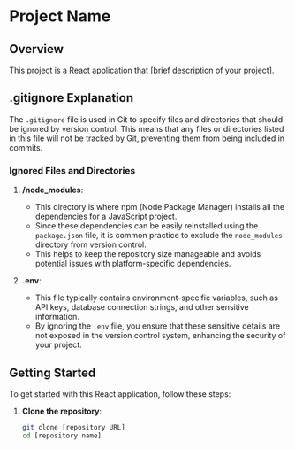 # Project Name

## Overview
This project is a React application that [brief description of your project].

## .gitignore Explanation

The `.gitignore` file is used in Git to specify files and directories that should be ignored by version control. This means that any files or directories listed in this file will not be tracked by Git, preventing them from being included in commits.

### Ignored Files and Directories

1. **/node_modules**: 
   - This directory is where npm (Node Package Manager) installs all the dependencies for a JavaScript project.
   - Since these dependencies can be easily reinstalled using the `package.json` file, it is common practice to exclude the `node_modules` directory from version control.
   - This helps to keep the repository size manageable and avoids potential issues with platform-specific dependencies.

2. **.env**:
   - This file typically contains environment-specific variables, such as API keys, database connection strings, and other sensitive information.
   - By ignoring the `.env` file, you ensure that these sensitive details are not exposed in the version control system, enhancing the security of your project.

## Getting Started

To get started with this React application, follow these steps:

1. **Clone the repository**:
   ```sh
   git clone [repository URL]
   cd [repository name]